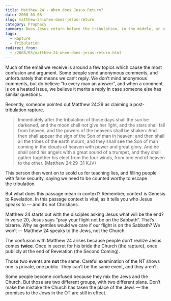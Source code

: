 ```yaml
---
title: Matthew 24 - When does Jesus Return?
date: 2008-03-08
slug: matthew-24-when-does-jesus-return
category: Prophecy
summary: Does Jesus return before the tribulation, in the middle, or after?
tags: 
  - Rapture
  - Tribulation
redirect_from:
  - /2008/03/matthew-24-when-does-jesus-return.html
---
```




Much of the email we receive is around a few topics which cause the most
confusion and argument. Some people send anonymous comments, and
unfortunately that means we can’t reply. We don’t mind anonymous
comments, but do believe “to every man an answer”, and when a comment is
on a heated issue, we believe it merits a reply in case someone else has
similar questions.

Recently, someone pointed out Matthew 24:29 as claiming a
post-tribulation rapture.

> Immediately after the tribulation of those days shall the sun be
> darkened, and the moon shall not give her light, and the stars shall
> fall from heaven, and the powers of the heavens shall be shaken: And
> then shall appear the sign of the Son of man in heaven: and then shall
> all the tribes of the earth mourn, and they shall see the Son of man
> coming in the clouds of heaven with power and great glory. And he
> shall send his angels with a great sound of a trumpet, and they shall
> gather together his elect from the four winds, from one end of heaven
> to the other. (Matthew 24:29-31 KJV)

This person then went on to scold us for teaching lies, and filling
people with false security, saying we need to be counted worthy to
escape the tribulation.

But what does this passage mean in context? Remember, context is Genesis
to Revelation. In this passage context is vital, as it tells you who
Jesus speaks to — and it’s not Christians.

Matthew 24 starts out with the disciples asking Jesus what will be the
end? In verse 20, Jesus says “pray your flight not be on the Sabbath”.
That’s bizarre. Why as gentiles would we care if our flight is on the
Sabbath? We won’t — Matthew 24 speaks to the Jews, not the Church.

The confusion with Matthew 24 arises because people don’t realize Jesus
comes **twice**. Once in secret for his bride the Church (the rapture),
once publicly at the end of Revelation (the Second Coming).

Those two events are **not** the same. Careful examination of the NT
shows one is private, one public. They can’t be the same event, and
they aren’t.

Some people become confused because they mix the Jews and the Church.
But those are two different groups, with two different plans. Don’t make
the mistake the Church has taken the place of the Jews — the promises to
the Jews in the OT are still in effect.

